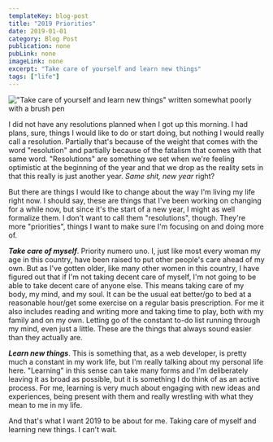 ```yaml
---
templateKey: blog-post
title: "2019 Priorities"
date: 2019-01-01
category: Blog Post
publication: none
pubLink: none
imageLink: none
excerpt: "Take care of yourself and learn new things"
tags: ["life"]
---
```


!["Take care of yourself and learn new things" written somewhat poorly with a brush pen](./img/2019-priorities.jpeg)

I did not have any resolutions planned when I got up this morning. I had plans, sure, things I would like to do or start doing, but nothing I would really call a resolution. Partially that's because of the weight that comes with the word "resolution" and partially because of the fatalism that comes with that same word. "Resolutions" are something we set when we're feeling optimistic at the beginning of the year and that we drop as the reality sets in that this really is just another year. _Same shit, new year_ right?

But there are things I would like to change about the way I'm living my life right now. I should say, these are things that I've been working on changing for a while now, but since it's the start of a new year, I might as well formalize them. I don't want to call them "resolutions", though. They're more "priorities", things I want to make sure I'm focusing on and doing more of.

**_Take care of myself_**. Priority numero uno. I, just like most every woman my age in this country, have been raised to put other people's care ahead of my own. But as I've gotten older, like many other women in this country, I have figured out that if I'm not taking decent care of myself, I'm not going to be able to take decent care of anyone else. This means taking care of my body, my mind, and my soul. It can be the usual eat better/go to bed at a reasonable hour/get some exercise on a regular basis prescription. For me it also includes reading and writing more and taking time to play, both with my family and on my own. Letting go of the constant to-do list running through my mind, even just a little. These are the things that always sound easier than they actually are.

**_Learn new things_**. This is something that, as a web developer, is pretty much a constant in my work life, but I'm really talking about my personal life here. "Learning" in this sense can take many forms and I'm deliberately leaving it as broad as possible, but it is something I do think of as an active process. For me, learning is very much about engaging with new ideas and experiences, being present with them and really wrestling with what they mean to me in my life.

And that's what I want 2019 to be about for me. Taking care of myself and learning new things. I can't wait.